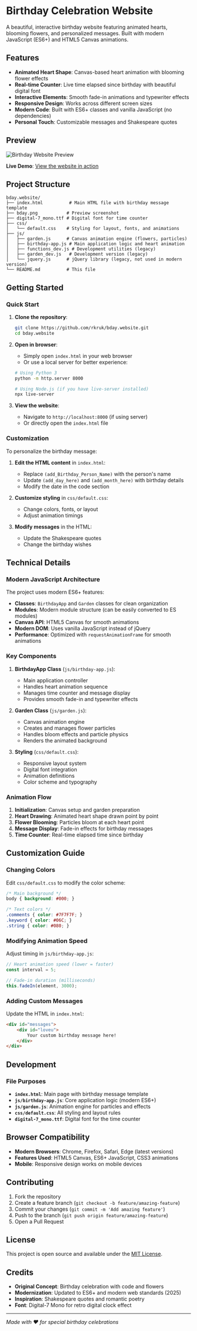 # Birthday Celebration Website

A beautiful, interactive birthday website featuring animated hearts, blooming flowers, and personalized messages. Built with modern JavaScript (ES6+) and HTML5 Canvas animations.

## Features

- **Animated Heart Shape**: Canvas-based heart animation with blooming flower effects
- **Real-time Counter**: Live time elapsed since birthday with beautiful digital font
- **Interactive Elements**: Smooth fade-in animations and typewriter effects
- **Responsive Design**: Works across different screen sizes
- **Modern Code**: Built with ES6+ classes and vanilla JavaScript (no dependencies)
- **Personal Touch**: Customizable messages and Shakespeare quotes

## Preview

<img src="https://raw.githubusercontent.com/rkruk/bday.website/master/bday.png" alt="Birthday Website Preview">

**Live Demo**: [View the website in action](https://rkruk.github.io/bday.website)

## Project Structure

```
bday.website/
├── index.html          # Main HTML file with birthday message template
├── bday.png           # Preview screenshot
├── digital-7_mono.ttf # Digital font for time counter
├── css/
│   └── default.css    # Styling for layout, fonts, and animations
├── js/
│   ├── garden.js      # Canvas animation engine (flowers, particles)
│   ├── birthday-app.js # Main application logic and heart animation
│   ├── functions_dev.js # Development utilities (legacy)
│   ├── garden_dev.js   # Development version (legacy)
│   └── jquery.js      # jQuery library (legacy, not used in modern version)
└── README.md          # This file
```

## Getting Started

### Quick Start

1. **Clone the repository**:
   ```bash
   git clone https://github.com/rkruk/bday.website.git
   cd bday.website
   ```

2. **Open in browser**:
   - Simply open `index.html` in your web browser
   - Or use a local server for better experience:
   ```bash
   # Using Python 3
   python -m http.server 8000
   
   # Using Node.js (if you have live-server installed)
   npx live-server
   ```

3. **View the website**:
   - Navigate to `http://localhost:8000` (if using server)
   - Or directly open the `index.html` file

### Customization

To personalize the birthday message:

1. **Edit the HTML content** in `index.html`:
   - Replace `(add_Birthday_Person_Name)` with the person's name
   - Update `(add_day_here)` and `(add_month_here)` with birthday details
   - Modify the date in the code section

2. **Customize styling** in `css/default.css`:
   - Change colors, fonts, or layout
   - Adjust animation timings

3. **Modify messages** in the HTML:
   - Update the Shakespeare quotes
   - Change the birthday wishes

## Technical Details

### Modern JavaScript Architecture

The project uses modern ES6+ features:

- **Classes**: `BirthdayApp` and `Garden` classes for clean organization
- **Modules**: Modern module structure (can be easily converted to ES modules)
- **Canvas API**: HTML5 Canvas for smooth animations
- **Modern DOM**: Uses vanilla JavaScript instead of jQuery
- **Performance**: Optimized with `requestAnimationFrame` for smooth animations

### Key Components

1. **BirthdayApp Class** (`js/birthday-app.js`):
   - Main application controller
   - Handles heart animation sequence
   - Manages time counter and message display
   - Provides smooth fade-in and typewriter effects

2. **Garden Class** (`js/garden.js`):
   - Canvas animation engine
   - Creates and manages flower particles
   - Handles bloom effects and particle physics
   - Renders the animated background

3. **Styling** (`css/default.css`):
   - Responsive layout system
   - Digital font integration
   - Animation definitions
   - Color scheme and typography

### Animation Flow

1. **Initialization**: Canvas setup and garden preparation
2. **Heart Drawing**: Animated heart shape drawn point by point
3. **Flower Blooming**: Particles bloom at each heart point
4. **Message Display**: Fade-in effects for birthday messages
5. **Time Counter**: Real-time elapsed time since birthday

## Customization Guide

### Changing Colors

Edit `css/default.css` to modify the color scheme:

```css
/* Main background */
body { background: #000; }

/* Text colors */
.comments { color: #7F7F7F; }
.keyword { color: #06C; }
.string { color: #080; }
```

### Modifying Animation Speed

Adjust timing in `js/birthday-app.js`:

```javascript
// Heart animation speed (lower = faster)
const interval = 5;

// Fade-in duration (milliseconds)
this.fadeIn(element, 3000);
```

### Adding Custom Messages

Update the HTML in `index.html`:

```html
<div id="messages">
    <div id="loveu">
        Your custom birthday message here!
    </div>
</div>
```

## Development

### File Purposes

- **`index.html`**: Main page with birthday message template
- **`js/birthday-app.js`**: Core application logic (modern ES6+)
- **`js/garden.js`**: Animation engine for particles and effects
- **`css/default.css`**: All styling and layout rules
- **`digital-7_mono.ttf`**: Digital font for the time counter

## Browser Compatibility

- **Modern Browsers**: Chrome, Firefox, Safari, Edge (latest versions)
- **Features Used**: HTML5 Canvas, ES6+ JavaScript, CSS3 animations
- **Mobile**: Responsive design works on mobile devices

## Contributing

1. Fork the repository
2. Create a feature branch (`git checkout -b feature/amazing-feature`)
3. Commit your changes (`git commit -m 'Add amazing feature'`)
4. Push to the branch (`git push origin feature/amazing-feature`)
5. Open a Pull Request

## License

This project is open source and available under the [MIT License](LICENSE).

## Credits

- **Original Concept**: Birthday celebration with code and flowers
- **Modernization**: Updated to ES6+ and modern web standards (2025)
- **Inspiration**: Shakespeare quotes and romantic poetry
- **Font**: Digital-7 Mono for retro digital clock effect

---

*Made with ❤️ for special birthday celebrations*
